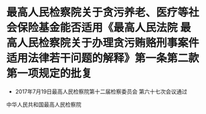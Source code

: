 # 最高人民检察院关于贪污养老、医疗等社会保险基金能否适用《最高人民法院 最高人民检察院关于办理贪污贿赂刑事案件适用法律若干问题的解释》第一条第二款第一项规定的批复

- 2017年7月19日最高人民检察院第十二届检察委员会
  第六十七次会议通过

<!-- INFO END -->

中华人民共和国最高人民检察院
